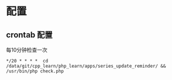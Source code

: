 # 配置

## crontab 配置

每10分钟检查一次

	*/20 * * * *  cd /data/git/cpp_learn/php_learn/apps/series_update_reminder/ && /usr/bin/php check.php 


